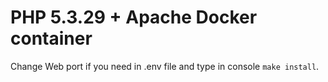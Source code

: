 # PHP 5.3.29 + Apache Docker container

Change Web port if you need in .env file and type in console `make install`.
